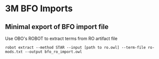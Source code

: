 # 3M BFO Imports

Minimal export of BFO import file
-----------------------------------
Use OBO's ROBOT to extract terms from RO artifact file

```
robot extract --method STAR --input [path to ro.owl] --term-file ro-mods.txt --output bfo_ro_import.owl
```

